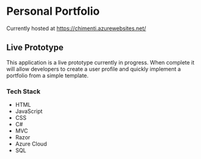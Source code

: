 # Personal Portfolio
Currently hosted at https://chimenti.azurewebsites.net/

## Live Prototype
This application is a live prototype currently in progress. When complete it will allow developers to create a user profile and quickly implement a portfolio from a simple template.


### Tech Stack
- HTML
- JavaScript
- CSS
- C#
- MVC
- Razor
- Azure Cloud
- SQL


